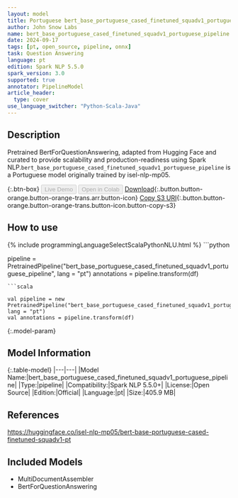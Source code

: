 ```yaml
---
layout: model
title: Portuguese bert_base_portuguese_cased_finetuned_squadv1_portuguese_pipeline pipeline BertForQuestionAnswering from isel-nlp-mp05
author: John Snow Labs
name: bert_base_portuguese_cased_finetuned_squadv1_portuguese_pipeline
date: 2024-09-17
tags: [pt, open_source, pipeline, onnx]
task: Question Answering
language: pt
edition: Spark NLP 5.5.0
spark_version: 3.0
supported: true
annotator: PipelineModel
article_header:
  type: cover
use_language_switcher: "Python-Scala-Java"
---
```


## Description

Pretrained BertForQuestionAnswering, adapted from Hugging Face and curated to provide scalability and production-readiness using Spark NLP.`bert_base_portuguese_cased_finetuned_squadv1_portuguese_pipeline` is a Portuguese model originally trained by isel-nlp-mp05.

{:.btn-box}
<button class="button button-orange" disabled>Live Demo</button>
<button class="button button-orange" disabled>Open in Colab</button>
[Download](https://s3.amazonaws.com/auxdata.johnsnowlabs.com/public/models/bert_base_portuguese_cased_finetuned_squadv1_portuguese_pipeline_pt_5.5.0_3.0_1726567604810.zip){:.button.button-orange.button-orange-trans.arr.button-icon}
[Copy S3 URI](s3://auxdata.johnsnowlabs.com/public/models/bert_base_portuguese_cased_finetuned_squadv1_portuguese_pipeline_pt_5.5.0_3.0_1726567604810.zip){:.button.button-orange.button-orange-trans.button-icon.button-copy-s3}

## How to use



<div class="tabs-box" markdown="1">
{% include programmingLanguageSelectScalaPythonNLU.html %}
```python

pipeline = PretrainedPipeline("bert_base_portuguese_cased_finetuned_squadv1_portuguese_pipeline", lang = "pt")
annotations =  pipeline.transform(df)   

```
```scala

val pipeline = new PretrainedPipeline("bert_base_portuguese_cased_finetuned_squadv1_portuguese_pipeline", lang = "pt")
val annotations = pipeline.transform(df)

```
</div>

{:.model-param}
## Model Information

{:.table-model}
|---|---|
|Model Name:|bert_base_portuguese_cased_finetuned_squadv1_portuguese_pipeline|
|Type:|pipeline|
|Compatibility:|Spark NLP 5.5.0+|
|License:|Open Source|
|Edition:|Official|
|Language:|pt|
|Size:|405.9 MB|

## References

https://huggingface.co/isel-nlp-mp05/bert-base-portuguese-cased-finetuned-squadv1-pt

## Included Models

- MultiDocumentAssembler
- BertForQuestionAnswering